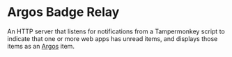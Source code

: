 # Argos Badge Relay

An HTTP server that listens for notifications from a Tampermonkey script
to indicate that one or more web apps has unread items, and displays 
those items as an [Argos](https://github.com/p-e-w/argos) item.
